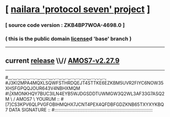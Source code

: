 
# [ [nailara 'protocol seven' project](http://nailara.network/) ]

### [ source code version : ZKB4BP7WOA-4698.0 ]

### ( this is the public domain [license](../license)d 'base' branch )
---
## current [release](https://github.com/nailara-technologies/protocol-7/releases) \\\\// [AMOS7-v2.27.9](https://github.com/nailara-technologies/protocol-7/releases/tag/AMOS7-v2.27.9)
---

#,,,.,,,.,,..,,.,,...,..,,.,,,,..,,,.,...,,.,,..,,...,...,..,,.,,,...,.,.,,..,
#J3KI2MPA4MQXLSQWFSTHRDQEJT4STTKE6EZKBM5UVR2FIYC6NOW35XHSFGPQQJOUR643V4NBHXMQM
#\\\|XMONKHQY7BUC3ILN4EYB5WJDGSDDTUWMGW3Q2WL3AF33G7ASQ2M \ / AMOS7 \ YOURUM ::
#\[7]CS3KPV6QLPVGFOBIHMQHX7JCNT4PEX4QFDBFGDZKNB65TXYXYKBQ 7  DATA SIGNATURE ::
#:::::::::::::::::::::::::::::::::::::::::::::::::::::::::::::::::::::::::::::
